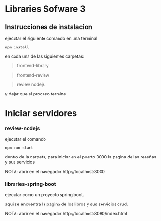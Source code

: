 # Libraries Sofware 3
## Instrucciones de instalacion

ejecutar el siguiente comando en una terminal
```
npm install 
```
en cada una de las siguientes carpetas:  
>frontend-library 

>frontend-review 

>review nodejs

y dejar que el proceso termine

# Iniciar servidores
### review-nodejs 
ejecutar el comando
```
npm run start
```
dentro de la carpeta, para iniciar en el puerto 3000 la pagina de las reseñas y sus servicios

NOTA: abrir en el navegador http://localhost:3000

### libraries-spring-boot
ejecutar como un proyecto spring boot.

aqui se encuentra la pagina de los libros y sus servicios crud.

NOTA: abrir en el navegador http://localhost:8080/index.html